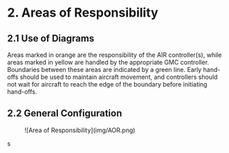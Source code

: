 # 2. Areas of Responsibility
## 2.1 Use of Diagrams
Areas marked in orange are the responsibility of the AIR controller(s), while areas marked in yellow are handled by the appropriate GMC controller. Boundaries between these areas are indicated by a green line. Early hand-offs should be used to maintain aircraft movement, and controllers should not wait for aircraft to reach the edge of the boundary before initiating hand-offs.

## 2.2 General Configuration
<figure markdown>
![Area of Responsibility](img/AOR.png)
</figure>s